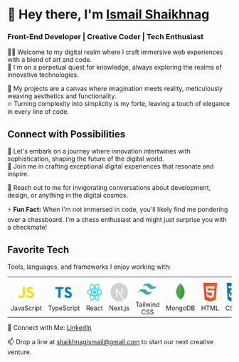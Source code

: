 <h1>👋 Hey there, I'm <a href="https://ismailshaikhnag.vercel.app/">Ismail Shaikhnag</a></h1> 
<h3>Front-End Developer | Creative Coder | Tech Enthusiast</h3>

👨‍💻 Welcome to my digital realm where I craft immersive web experiences with a blend of art and code.
<br>
🌱 I'm on a perpetual quest for knowledge, always exploring the realms of innovative technologies.

💼 My projects are a canvas where imagination meets reality, meticulously weaving aesthetics and functionality.
<br>
🔥 Turning complexity into simplicity is my forte, leaving a touch of elegance in every line of code.

## Connect with Possibilities

🌌 Let's embark on a journey where innovation intertwines with sophistication, shaping the future of the digital world.
<br>
🚀 Join me in crafting exceptional digital experiences that resonate and inspire.

💬 Reach out to me for invigorating conversations about development, design, or anything in the digital cosmos.
<br>


⚡ **Fun Fact:** When I'm not immersed in code, you'll likely find me pondering over a chessboard. I'm a chess enthusiast and might just surprise you with a checkmate!







<!-- ---------------------------------------------------------- -->
<!-- ---------------------------------------------------------- -->
<!-- ---------------------------------------------------------- -->
<!-- ---------------------------------------------------------- -->

<!-- Your Favorite Tech -->
<h2  id="ismailshaikhnag-tech">Favorite Tech</h2>
<p >Tools, languages, and frameworks I enjoy working with:</p>
<table >
  <tr>
    <td align="center" width="96">
      <a href="#ismailshaikhnag-tech">
        <img src="https://raw.githubusercontent.com/vscode-icons/vscode-icons/master/icons/file_type_js.svg" width="48" height="48" alt="JavaScript" />
      </a>
      <br>JavaScript
    </td>
     <td align="center" width="96">
      <a href="#ismailshaikhnag-tech">
        <img src="https://raw.githubusercontent.com/vscode-icons/vscode-icons/master/icons/file_type_typescript.svg" width="48" height="48" alt="CSS" />
      </a>
      <br>TypeScript
    </td>
    <td align="center" width="96">
      <a href="#ismailshaikhnag-tech">
        <img src="https://raw.githubusercontent.com/vscode-icons/vscode-icons/master/icons/file_type_reactjs.svg" width="48" height="48" alt="React" />
      </a>
      <br>React
    </td>
    <td align="center" width="96">
      <a href="#ismailshaikhnag-tech">
        <img src="https://raw.githubusercontent.com/vscode-icons/vscode-icons/master/icons/file_type_next.svg" width="48" height="48" alt="Next.js" />
      </a>
      <br>Next.js
    </td>
    <td align="center" width="96">
      <a href="#ismailshaikhnag-tech">
        <img src="https://raw.githubusercontent.com/vscode-icons/vscode-icons/master/icons/file_type_tailwind.svg" width="48" height="48" alt="Tailwind CSS" />
      </a>
      <br>Tailwind CSS
    </td>
    <td align="center" width="96">
      <a href="#ismailshaikhnag-tech">
        <img src="https://raw.githubusercontent.com/vscode-icons/vscode-icons/master/icons/file_type_mongo.svg" width="48" height="48" alt="MongoDB" />
      </a>
      <br>MongoDB
    </td>
    <td align="center" width="96">
      <a href="#ismailshaikhnag-tech">
        <img src="https://raw.githubusercontent.com/vscode-icons/vscode-icons/master/icons/file_type_html.svg" width="48" height="48" alt="HTML" />
      </a>
      <br>HTML
    </td>
    <td align="center" width="96">
      <a href="#ismailshaikhnag-tech">
        <img src="https://raw.githubusercontent.com/vscode-icons/vscode-icons/master/icons/file_type_css.svg" width="48" height="48" alt="CSS" />
      </a>
      <br>CSS
    </td>
  </tr>
</table>


<!-- Your Contact Information and Message -->
<p >
  🔗 Connect with Me: <a href="https://www.linkedin.com/in/ismail-shaikhnag/">LinkedIn</a>
</p>
<p>
   📫 Drop a line at <a href="mailto:shaikhnagismail@gmail.com">shaikhnagismail@gmail.com</a> to start our next creative venture.
</p>



